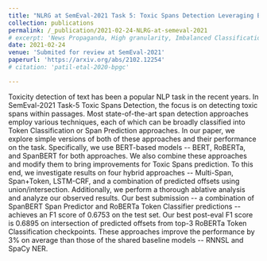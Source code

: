 ```yaml
---
title: "NLRG at SemEval-2021 Task 5: Toxic Spans Detection Leveraging BERT-based Token Classification and Span Prediction Techniques"
collection: publications
permalink: /_publication/2021-02-24-NLRG-at-semeval-2021
# excerpt: 'News Propaganda, High granularity, Imbalanced Classification, Contextual Embeddings'
date: 2021-02-24
venue: 'Submited for review at SemEval-2021'
paperurl: 'https://arxiv.org/abs/2102.12254'
# citation: 'patil-etal-2020-bpgc'

---
```

Toxicity detection of text has been a popular NLP task in the recent years. In SemEval-2021 Task-5 Toxic Spans Detection, the focus is on detecting toxic spans within passages. Most state-of-the-art span detection approaches employ various techniques, each of which can be broadly classified into Token Classification or Span Prediction approaches. In our paper, we explore simple versions of both of these approaches and their performance on the task. Specifically, we use BERT-based models -- BERT, RoBERTa, and SpanBERT for both approaches. We also combine these approaches and modify them to bring improvements for Toxic Spans prediction. To this end, we investigate results on four hybrid approaches -- Multi-Span, Span+Token, LSTM-CRF, and a combination of predicted offsets using union/intersection. Additionally, we perform a thorough ablative analysis and analyze our observed results. Our best submission -- a combination of SpanBERT Span Predictor and RoBERTa Token Classifier predictions -- achieves an F1 score of 0.6753 on the test set. Our best post-eval F1 score is 0.6895 on intersection of predicted offsets from top-3 RoBERTa Token Classification checkpoints. These approaches improve the performance by 3% on average than those of the shared baseline models -- RNNSL and SpaCy NER.